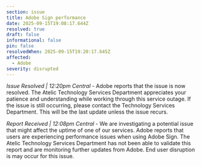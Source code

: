 ```yaml
---
section: issue
title: Adobe Sign performance
date: 2025-09-15T19:08:17.644Z
resolved: true
draft: false
informational: false
pin: false
resolvedWhen: 2025-09-15T19:20:17.645Z
affected:
  - Adobe
severity: disrupted
---
```

*Issue Resolved | 12:20pm Central* - Adobe reports that the issue is now resolved. The Atelic Technology Services Department appreciates your patience and understanding while working through this service outage. If the issue is still occurring, please contact the Technology Services Department. This will be the last update unless the issue recurs.

*Report Received | 12:08pm Central* - We are investigating a potential issue that might affect the uptime of one of our services. Adobe reports that users are experiencing performance issues when using Adobe Sign. The Atelic Technology Services Department has not been able to validate this report and are monitoring further updates from Adobe. End user disruption is may occur for this issue.